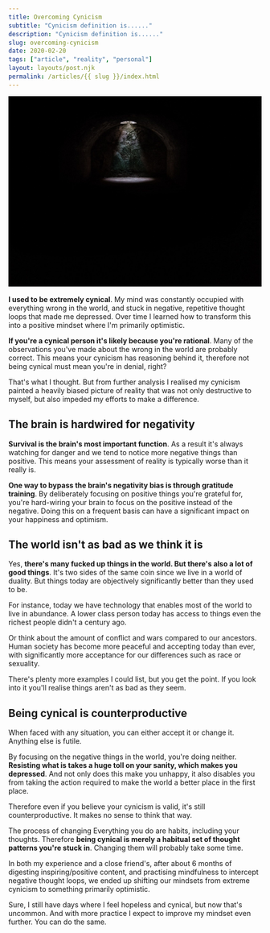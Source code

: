 ```yaml
---
title: Overcoming Cynicism
subtitle: "Cynicism definition is......"
description: "Cynicism definition is......"
slug: overcoming-cynicism
date: 2020-02-20
tags: ["article", "reality", "personal"]
layout: layouts/post.njk
permalink: /articles/{{ slug }}/index.html
---
```


![From unsplash!](/static/img/posts/articles/overcoming.jpg)

**I used to be extremely cynical**. My mind was constantly occupied with everything wrong in the world, and stuck in negative, repetitive thought loops that made me depressed. Over time I learned how to transform this into a positive mindset where I'm primarily optimistic.

**If you're a cynical person it's likely because you're rational**. Many of the observations you've made about the wrong in the world are probably correct. This means your cynicism has reasoning behind it, therefore not being cynical must mean you're in denial, right?

That's what I thought. But from further analysis I realised my cynicism painted a heavily biased picture of reality that was not only destructive to myself, but also impeded my efforts to make a difference.

## The brain is hardwired for negativity

**Survival is the brain's most important function**. As a result it's always watching for danger and we tend to notice more negative things than positive. This means your assessment of reality is typically worse than it really is.

**One way to bypass the brain's negativity bias is through gratitude training**. By deliberately focusing on positive things you're grateful for, you're hard-wiring your brain to focus on the positive instead of the negative. Doing this on a frequent basis can have a significant impact on your happiness and optimism.

## The world isn't as bad as we think it is

Yes, **there's many fucked up things in the world. But there's also a lot of good things**. It's two sides of the same coin since we live in a world of duality. But things today are objectively significantly better than they used to be.

For instance, today we have technology that enables most of the world to live in abundance. A lower class person today has access to things even the richest people didn't a century ago.

Or think about the amount of conflict and wars compared to our ancestors. Human society has become more peaceful and accepting today than ever, with significantly more acceptance for our differences such as race or sexuality.

There's plenty more examples I could list, but you get the point. If you look into it you'll realise things aren't as bad as they seem.

## Being cynical is counterproductive

When faced with any situation, you can either accept it or change it. Anything else is futile.

By focusing on the negative things in the world, you're doing neither. **Resisting what is takes a huge toll on your sanity, which makes you depressed**. And not only does this make you unhappy, it also disables you from taking the action required to make the world a better place in the first place.

Therefore even if you believe your cynicism is valid, it's still counterproductive. It makes no sense to think that way.

The process of changing
Everything you do are habits, including your thoughts. Therefore **being cynical is merely a habitual set of thought patterns you're stuck in**. Changing them will probably take some time.

In both my experience and a close friend's, after about 6 months of digesting inspiring/positive content, and practising mindfulness to intercept negative thought loops, we ended up shifting our mindsets from extreme cynicism to something primarily optimistic.

Sure, I still have days where I feel hopeless and cynical, but now that's uncommon. And with more practice I expect to improve my mindset even further. You can do the same.
